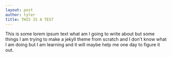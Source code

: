 ```yaml
---
layout: post
author: tyler
title: THIS IS A TEST
---
```


This is some lorem ipsum text what am I going to write about but some things I am trying to make a jekyll theme from scratch and I don't know what I am doing but I am learning and it will maybe help me one day to figure it out. 
